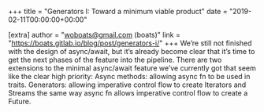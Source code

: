 +++
title = "Generators I: Toward a minimum viable product"
date = "2019-02-11T00:00:00+00:00"

[extra]
author = "woboats@gmail.com (boats)"
link = "https://boats.gitlab.io/blog/post/generators-i/"
+++
We&rsquo;re still not finished with the design of async/await, but it&rsquo;s already become clear that it&rsquo;s time to get the next phases of the feature into the pipeline. There are two extensions to the minimal async/await feature we&rsquo;ve currently got that seem like the clear high priority:
 Async methods: allowing async fn to be used in traits. Generators: allowing imperative control flow to create Iterators and Streams the same way async fn allows imperative control flow to create a Future.